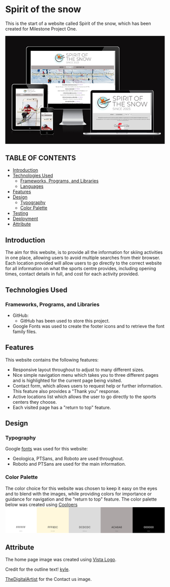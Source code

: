 # **Spirit of the snow**

This is the start of a website called Spirit of the snow, which has been created for Milestone Project One.

![Responsive Design](assets/images/responsive.png)

## TABLE OF CONTENTS
* [Introduction](#Introduction)
* [Technologies Used](#Technologies-used)
  * [Frameworks, Programs, and Libraries](#Frameworks-Programs,--Libraries)
  * [Languages](#Languages)
* [Features](#Features)
* [Design](#Design)
  * [Typography](#Typography)
  * [Color Palette](#Color-Palette)
* [Testing](#Testing)
* [Deployment](#Deployment)
* [Attribute](#Attribute)

## Introduction

The aim for this website, is to provide all the information for skiing activities in one place, allowing users to avoid multiple searches from their browser. Each location provided will allow users to go directly to the correct website for all information on what the sports centre provides, including opening times, contact details in full, and cost for each activity provided.

## Technologies Used

### Frameworks, Programs, and Libraries

 - GitHub:
    - GitHub has been used to store this project.
 - Google Fonts was used to create the footer icons and to retrieve the font family files.

## Features

This website contains the following features:

- Responsive layout throughout to adjust to many different sizes.
- Nice simple navigation menu which takes you to three different pages and is highlighted for the current page being visited.
- Contact form, which allows users to request help or further information. This feature also provides a "Thank you" response.
- Active locations list which allows the user to go directly to the sports centers they choose.
- Each visited page has a "return to top" feature.

## Design

### Typography

Google [fonts](assets/fonts)  was used for this website:
- Geologica, PTSans, and Roboto are used throughout.
- Roboto and PTSans are used for the main information.

### Color Palette

The color choice for this website was chosen to keep it easy on the eyes and to blend with the images, while providing colors for importance or guidance for navigation and the "return to top" feature.
The color palette below was created using [Cooloers](https://coolors.co)
![My color palette](assets/images/colorpalette.png)

## Attribute

The home page image was created using  [Vista Logo](https://www.vistaprint.co.uk/logomaker).

Credit for the outline text! [kyle](https://stackoverflow.com/questions/4919076/outline-effect-to-text).

[TheDigitalArtist](https://pixabay.com/illustrations/contact-us-help-desk-contact-help-1524408/) for the Contact us image.


